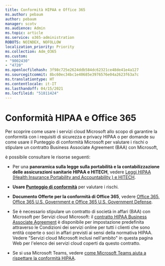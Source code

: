 ```yaml
---
title: Conformità HIPAA e Office 365
ms.author: pebaum
author: pebaum
manager: scotv
ms.audience: Admin
ms.topic: article
ms.service: o365-administration
ROBOTS: NOINDEX, NOFOLLOW
localization_priority: Priority
ms.collection: Adm_O365
ms.custom:
- "9002430"
- "4720"
ms.openlocfilehash: 3f98c725e2624ddb584dc62321ce48de41e4a127
ms.sourcegitcommit: 8bc60ec34bc1e40685e3976576e04a2623f63a7c
ms.translationtype: HT
ms.contentlocale: it-IT
ms.lasthandoff: 04/15/2021
ms.locfileid: "51811424"
---
```

# <a name="hippa-compliance-and-office-365"></a>Conformità HIPAA e Office 365

Per scoprire come usare i servizi cloud Microsoft allo scopo di garantire la conformità con i requisiti di sicurezza e privacy HIPAA  o per domande su come usare il Punteggio di conformità Microsoft per valutare i rischi o stipulare un contratto Business Associate Agreement (BAA) con Microsoft,  

è possibile consultare le risorse seguenti:

- Per una **panoramica sulla legge sulla portabilità e la contabilizzazione delle assicurazioni sanitarie HIPAA e HITECH**, vedere [Leggi HIPAA (Health Insurance Portability and Accountability ) e HITECH](https://docs.microsoft.com/microsoft-365/compliance/offering-hipaa-hitech?view=o365-worldwide).

- **Usare [Punteggio di conformità](https://docs.microsoft.com/microsoft-365/compliance/offering-hipaa-hitech?view=o365-worldwide#use-microsoft-compliance-score-to-assess-your-risk)** per valutare i rischi.

- **Documento Offerte per la conformità di Office 365**, vedere [Office 365, Office 365 U.S. Government e Office 365 U.S. Government Defense](https://go.microsoft.com/fwlink/p/?LinkID=2077751).

- Se è necessario stipulare un contratto di società in affari (BAA) con Microsoft per Servizi cloud Microsoft: il [contratto HIPAA Business Associate Agreement](https://aka.ms/BAA) è disponibile per impostazione predefinita attraverso le Condizioni dei servizi online per tutti i clienti che sono entità coperte o soci in affari previsti ai sensi della normativa HIPAA. Vedere "Servizi cloud Microsoft inclusi nell'ambito" in questa pagina Web per l'elenco dei servizi cloud coperti da questo contratto.

- Se si usa Microsoft Teams, vedere [come Microsoft Teams aiuta a rispettare la conformità HIPAA](https://www.microsoft.com/microsoft-365/blog/2019/04/30/white-paper-microsoft-teams-healthcare-providers-hipaa-compliance/).
